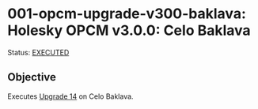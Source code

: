 # 001-opcm-upgrade-v300-baklava: Holesky OPCM v3.0.0: Celo Baklava

Status: [EXECUTED]()

## Objective

Executes [Upgrade 14](https://gov.optimism.io/t/upgrade-proposal-14-isthmus-l1-contracts-mt-cannon/9796) on Celo Baklava.
